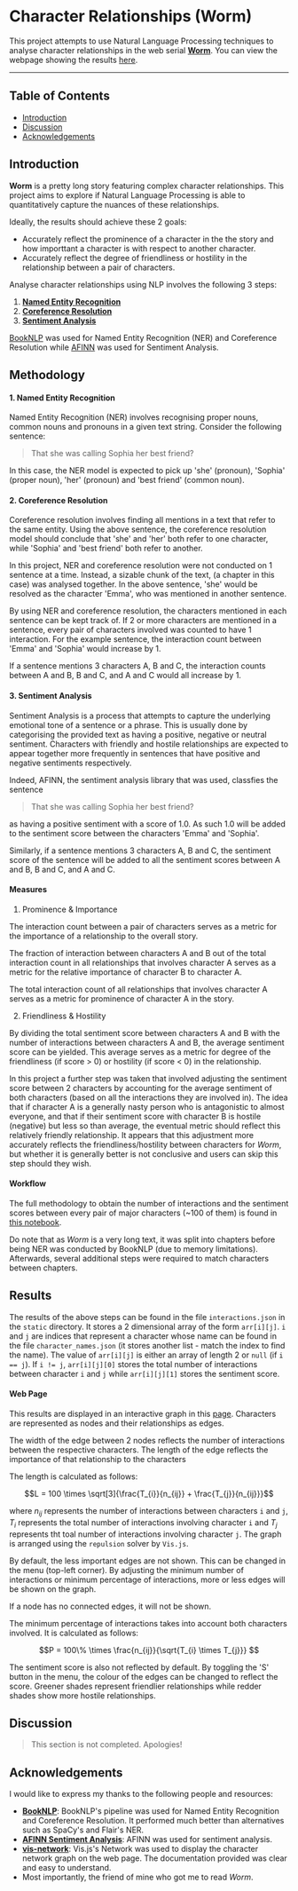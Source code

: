 # Character Relationships (Worm)

This project attempts to use Natural Language Processing techniques to analyse character relationships in the web serial [**Worm**](https://parahumans.wordpress.com/). You can view the webpage showing the results [here](https://cjbuzz.github.io/character-relationship/).

---

## Table of Contents

- [Introduction](#introduction)
- [Discussion](#discussion)
- [Acknowledgements](#acknowledgements)


## Introduction

**Worm** is a pretty long story featuring complex character relationships. This project aims to explore if Natural Language Processing is able to quantitatively capture the nuances of these relationships. 

Ideally, the results should achieve these 2 goals:

- Accurately reflect the prominence of a character in the the story and how importtant a character is with respect to another character. 
- Accurately reflect the degree of friendliness or hostility in the relationship between a pair of characters.  

Analyse character relationships using NLP involves the following 3 steps:

1. [**Named Entity Recognition**](#1-named-entity-recognition)
2. [**Coreference Resolution**](#2-coreference-resolution)
3. [**Sentiment Analysis**](#3-sentiment-analysis)

[BookNLP](https://github.com/booknlp/booknlp) was used for Named Entity Recognition (NER) and Coreference Resolution while [AFINN](https://github.com/fnielsen/afinn) was used for Sentiment Analysis.  


## Methodology


#### 1. Named Entity Recognition

Named Entity Recognition (NER) involves recognising proper nouns, common nouns and pronouns in a given text string. Consider the following sentence: 

> That she was calling Sophia her best friend?

In this case, the NER model is expected to pick up 'she' (pronoun), 'Sophia' (proper noun), 'her' (pronoun) and 'best friend' (common noun). 


#### 2. Coreference Resolution

Coreference resolution involves finding all mentions in a text that refer to the same entity. Using the above sentence, the coreference resolution model should conclude that 'she' and 'her' both refer to one character, while 'Sophia' and 'best friend' both refer to another.

In this project, NER and coreference resolution were not conducted on 1 sentence at a time. Instead, a sizable chunk of the text, (a chapter in this case) was analysed together. In the above sentence, 'she' would be resolved as the character 'Emma', who was mentioned in another sentence. 

By using NER and coreference resolution, the characters mentioned in each sentence can be kept track of. If 2 or more characters are mentioned in a sentence, every pair of characters involved was counted to have 1 interaction. For the example sentence, the interaction count between 'Emma' and 'Sophia' would increase by 1.

If a sentence mentions 3 characters A, B and C, the interaction counts between A and B, B and C, and A and C would all increase by 1.


#### 3. Sentiment Analysis

Sentiment Analysis is a process that attempts to capture the underlying emotional tone of a sentence or a phrase. This is usually done by categorising the provided text as having a positive, negative or neutral sentiment. Characters with friendly and hostile relationships are expected to appear together more frequently in sentences that have positive and negative sentiments respectively.

Indeed, AFINN, the sentiment analysis library that was used, classfies the sentence 
 
> That she was calling Sophia her best friend?

as having a positive sentiment with a score of 1.0. As such 1.0 will be added to the sentiment score between the characters 'Emma' and 'Sophia'.

Similarly, if a sentence mentions 3 characters A, B and C, the sentiment score of the sentence will be added to all the sentiment scores between A and B, B and C, and A and C.


#### Measures

1. Prominence & Importance

The interaction count between a pair of characters serves as a metric for the importance of a relationship to the overall story. 

The fraction of interaction between characters A and B out of the total interaction count in all relationships that involves character A serves as a metric for the relative importance of character B to character A.   

The total interaction count of all relationships that involves character A serves as a metric for prominence of character A in the story.

2. Friendliness & Hostility

By dividing the total sentiment score between characters A and B with the number of interactions between characters A and B, the average sentiment score can be yielded. This average serves as a metric for degree of the friendliness (if score > 0) or hostility (if score < 0) in the relationship.

In this project a further step was taken that involved adjusting the sentiment score between 2 characters by accounting for the average sentiment of both characters (based on all the interactions they are involved in). The idea that if character A is a generally nasty person who is antagonistic to almost everyone, and that if their sentiment score with character B is hostile (negative) but less so than average, the eventual metric should reflect this relatively friendly relationship. It appears that this adjustment more accurately reflects the friendliness/hostility between characters for *Worm*, but whether it is generally better is not conclusive and users can skip this step should they wish.


#### Workflow

The full methodology to obtain the number of interactions and the sentiment scores between every pair of major characters (~100 of them) is found in [this notebook](./workflow.ipynb). 

Do note that as *Worm* is a very long text, it was split into chapters before being NER was conducted by BookNLP (due to memory limitations). Afterwards, several additional steps were required to match characters between chapters.



## Results

The results of the above steps can be found in the file `interactions.json` in the `static` directory. It stores a 2 dimensional array of the form `arr[i][j]`. `i` and `j` are indices that represent a character whose name can be found in the file `character_names.json` (it stores another list - match the index to find the name). The value of `arr[i][j]` is either an array of length 2 or `null` (if `i == j`). If `i != j`, `arr[i][j][0]` stores the total number of interactions between character `i` and `j` while `arr[i][j][1]` stores the sentiment score.


#### Web Page

This results are displayed in an interactive graph in this [page](https://cjbuzz.github.io/character-relationship/). Characters are represented as nodes and their relationships as edges.

The width of the edge between 2 nodes reflects the number of interactions between the respective characters. The length of the edge reflects the importance of that relationship to the characters

The length is calculated as follows:

```math
L = 100 \times \sqrt[3]{\frac{T_{i}}{n_{ij}} + \frac{T_{j}}{n_{ij}}}
```

where $n_{ij}$ represents the number of interactions between characters `i` and `j`, $T_{i}$ represents the total number of interactions involving character `i` and $T_{j}$ represents tht toal number of interactions involving character `j`. The graph is arranged using the `repulsion` solver by `Vis.js`.

By default, the less important edges are not shown. This can be changed in the menu (top-left corner). By adjusting the minimum number of interactions or minimum percentage of interactions, more or less edges will be shown on the graph.

If a node has no connected edges, it will not be shown.

The minimum percentage of interactions takes into account both characters involved. It is calculated as follows:

```math
P = 100\% \times \frac{n_{ij}}{\sqrt{T_{i} \times T_{j}}} 
```

The sentiment score is also not reflected by default. By toggling the 'S' button in the menu, the colour of the edges can be changed to reflect the score. Greener shades represent friendlier relationships while redder shades show more hostile relationships.



## Discussion

> This section is not completed. Apologies!



## Acknowledgements

I would like to express my thanks to the following people and resources:
- [**BookNLP**](https://github.com/booknlp/booknlp): BookNLP's pipeline was used for Named Entity Recognition and Coreference Resolution. It performed much better than alternatives such as SpaCy's and Flair's NER. 
- [**AFINN Sentiment Analysis**](https://github.com/fnielsen/afinn): AFINN was used for sentiment analysis.
- [**vis-network**](https://github.com/visjs/vis-network): Vis.js's Network was used to display the character network graph on the web page. The documentation provided was clear and easy to understand.
- Most importantly, the friend of mine who got me to read *Worm*.
